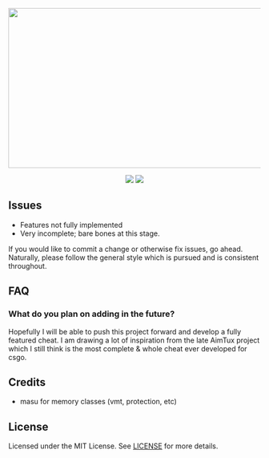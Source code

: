 <p align="center">
  <img width="512" height="319" src="https://i.imgur.com/DQfjgBz.png">
</p>

<p align="center">
  <a href="https://github.com/iBambooFox/aniware-internal/issues"><img src="https://img.shields.io/github/issues/ibamboofox/aniware-internal?style=for-the-badge"></a>
  <a href="https://github.com/iBambooFox/aniware-internal/blob/master/LICENSE"><img src="https://img.shields.io/github/license/ibamboofox/aniware-internal?style=for-the-badge"></a>
</p>

## Issues
- Features not fully implemented
- Very incomplete; bare bones at this stage.

If you would like to commit a change or otherwise fix issues, go ahead.
Naturally, please follow the general style which is pursued and is consistent throughout.

## FAQ

### What do you plan on adding in the future?
Hopefully I will be able to push this project forward and develop a fully featured cheat. I am drawing a lot of inspiration from the late AimTux project which I still think is the most complete & whole cheat ever developed for csgo.

## Credits 
- masu for memory classes (vmt, protection, etc)

## License
Licensed under the MIT License. See [LICENSE](https://github.com/iBambooFox/aniware-internal/blob/master/LICENSE) for more details.

